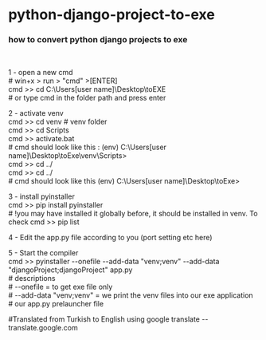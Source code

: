 # python-django-project-to-exe
<h3>how to convert python django projects to exe</h3></br> 

1 - open a new cmd</br>
    # win+x > run > "cmd" >[ENTER]</br>
    cmd >> cd C:\Users\[user name]\Desktop\toEXE</br>
    # or type cmd in the folder path and press enter</br>
  
2 - activate venv</br>
    cmd >> cd venv # venv folder</br>
    cmd >> cd Scripts</br>
    cmd >> activate.bat</br>
    # cmd should look like this : (env) C:\Users\[user name]\Desktop\toExe\venv\Scripts></br>
    cmd >> cd ../</br>
    cmd >> cd ../</br>
    # cmd should look like this (env) C:\Users\[user name]\Desktop\toExe></br>
    
3 - install pyinstaller</br>
    cmd >> pip install pyinstaller</br>
    # !you may have installed it globally before, it should be installed in venv. To check cmd >> pip list</br>

4 - Edit the app.py file according to you (port setting etc here)</br>

5 - Start the compiler</br>
    cmd >> pyinstaller --onefile --add-data "venv;venv" --add-data "djangoProject;djangoProject" app.py</br>
    # descriptions</br>
    # --onefile = to get exe file only</br>
    # --add-data "venv;venv" = we print the venv files into our exe application</br>
    # our app.py prelauncher file</br>
	
#Translated from Turkish to English using google translate -- translate.google.com</br>
